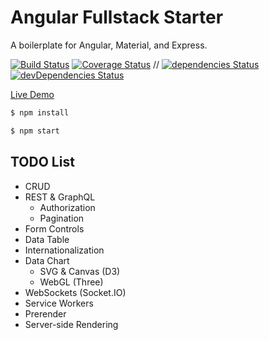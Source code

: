 # Angular Fullstack Starter

A boilerplate for Angular, Material, and Express.

[![Build Status](https://img.shields.io/circleci/project/Shyam-Chen/Angular-Fullstack-Starter/master.svg)](https://circleci.com/gh/Shyam-Chen/Angular-Fullstack-Starter)
[![Coverage Status](https://img.shields.io/codecov/c/github/Shyam-Chen/Angular-Fullstack-Starter/master.svg)](https://codecov.io/gh/Shyam-Chen/Angular-Fullstack-Starter)
 //
[![dependencies Status](https://david-dm.org/Shyam-Chen/Angular-Fullstack-Starter/status.svg)](https://david-dm.org/Shyam-Chen/Angular-Fullstack-Starter)
[![devDependencies Status](https://david-dm.org/Shyam-Chen/Angular-Fullstack-Starter/dev-status.svg)](https://david-dm.org/Shyam-Chen/Angular-Fullstack-Starter?type=dev)

[Live Demo](https://angular-by-example.firebaseapp.com/)

```bash
$ npm install
```

```bash
$ npm start
```

## TODO List

* CRUD
* REST & GraphQL
  * Authorization
  * Pagination
* Form Controls
* Data Table
* Internationalization
* Data Chart
  * SVG & Canvas (D3)
  * WebGL (Three)
* WebSockets (Socket.IO)
* Service Workers
* Prerender
* Server-side Rendering
